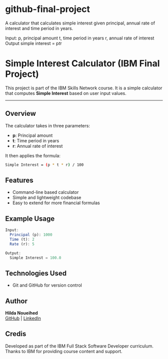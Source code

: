 
# github-final-project

A calculator that calculates simple interest given principal, annual rate of interest and time period in years.

Input:
   p, principal amount
   t, time period in years
   r, annual rate of interest
Output
   simple interest = p*t*r

# Simple Interest Calculator (IBM Final Project)

This project is part of the IBM Skills Network course. It is a simple calculator that computes **Simple Interest** based on user input values.

---

## Overview
The calculator takes in three parameters:
- **p**: Principal amount  
- **t**: Time period in years  
- **r**: Annual rate of interest  

It then applies the formula:

 ```bash
Simple Interest = (p * t * r) / 100
 ```

## Features
- Command-line based calculator  
- Simple and lightweight codebase  
- Easy to extend for more financial formulas  



## Example Usage

```javascript
Input:
  Principal (p): 1000
  Time (t): 2
  Rate (r): 5

Output:
  Simple Interest = 100.0

```


## Technologies Used

- Git and GitHub for version control

## Author

**Hilda Noueihed**  
[GitHub](https://github.com/HildaNoueihed) | [LinkedIn](https://www.linkedin.com/in/hildanoueihed)


## Credis

Developed as part of the IBM Full Stack Software Developer curriculum.
Thanks to IBM for providing course content and support.
